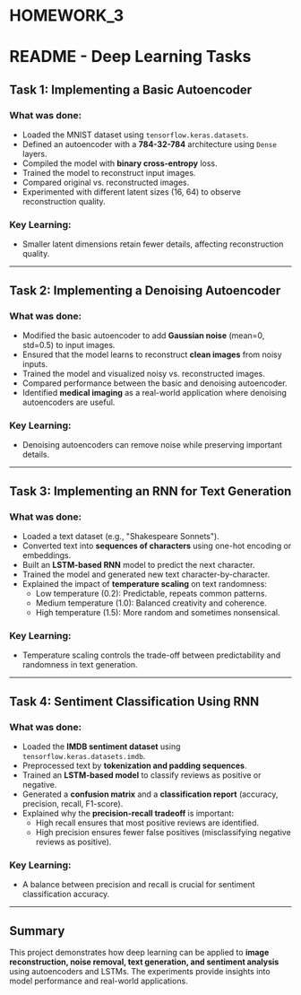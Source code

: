 # HOMEWORK_3
# README - Deep Learning Tasks

## Task 1: Implementing a Basic Autoencoder

### What was done:
- Loaded the MNIST dataset using `tensorflow.keras.datasets`.
- Defined an autoencoder with a **784-32-784** architecture using `Dense` layers.
- Compiled the model with **binary cross-entropy** loss.
- Trained the model to reconstruct input images.
- Compared original vs. reconstructed images.
- Experimented with different latent sizes (16, 64) to observe reconstruction quality.

### Key Learning:
- Smaller latent dimensions retain fewer details, affecting reconstruction quality.

---
## Task 2: Implementing a Denoising Autoencoder

### What was done:
- Modified the basic autoencoder to add **Gaussian noise** (mean=0, std=0.5) to input images.
- Ensured that the model learns to reconstruct **clean images** from noisy inputs.
- Trained the model and visualized noisy vs. reconstructed images.
- Compared performance between the basic and denoising autoencoder.
- Identified **medical imaging** as a real-world application where denoising autoencoders are useful.

### Key Learning:
- Denoising autoencoders can remove noise while preserving important details.

---
## Task 3: Implementing an RNN for Text Generation

### What was done:
- Loaded a text dataset (e.g., "Shakespeare Sonnets").
- Converted text into **sequences of characters** using one-hot encoding or embeddings.
- Built an **LSTM-based RNN** model to predict the next character.
- Trained the model and generated new text character-by-character.
- Explained the impact of **temperature scaling** on text randomness:
  - Low temperature (0.2): Predictable, repeats common patterns.
  - Medium temperature (1.0): Balanced creativity and coherence.
  - High temperature (1.5): More random and sometimes nonsensical.

### Key Learning:
- Temperature scaling controls the trade-off between predictability and randomness in text generation.

---
## Task 4: Sentiment Classification Using RNN

### What was done:
- Loaded the **IMDB sentiment dataset** using `tensorflow.keras.datasets.imdb`.
- Preprocessed text by **tokenization and padding sequences**.
- Trained an **LSTM-based model** to classify reviews as positive or negative.
- Generated a **confusion matrix** and a **classification report** (accuracy, precision, recall, F1-score).
- Explained why the **precision-recall tradeoff** is important:
  - High recall ensures that most positive reviews are identified.
  - High precision ensures fewer false positives (misclassifying negative reviews as positive).

### Key Learning:
- A balance between precision and recall is crucial for sentiment classification accuracy.



---
## Summary
This project demonstrates how deep learning can be applied to **image reconstruction, noise removal, text generation, and sentiment analysis** using autoencoders and LSTMs. The experiments provide insights into model performance and real-world applications.

